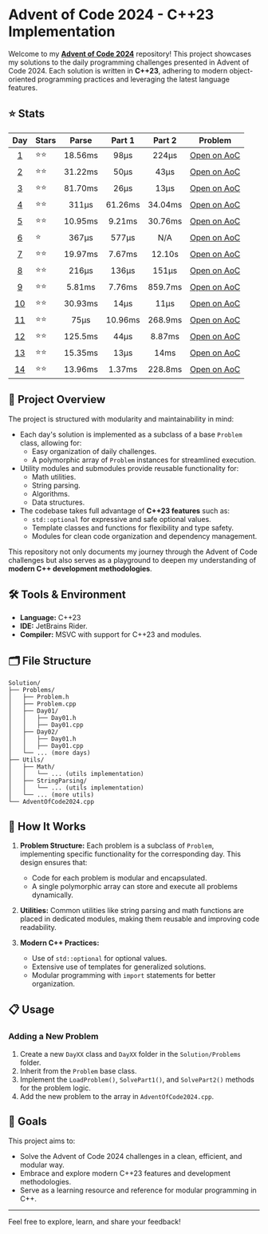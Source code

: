 
# Advent of Code 2024 - C++23 Implementation

Welcome to my [**Advent of Code 2024**](https://adventofcode.com/2024) repository! This project showcases my solutions to the daily programming challenges presented in Advent of Code 2024. Each solution is written in **C++23**, adhering to modern object-oriented programming practices and leveraging the latest language features.

## ⭐ Stats
| Day | Stars | Parse | Part 1 | Part 2 | Problem |
|:-----:|:-------|:---------:|:---------:|:---------:|:-------------:|
| [1](https://github.com/AStruthers2000/AdventOfCode2024/tree/main/Solution/Problems/Day01)     | ⭐⭐  | 18.56ms | 98µs | 224µs | [Open on AoC](https://adventofcode.com/2024/day/1) |
| [2](https://github.com/AStruthers2000/AdventOfCode2024/tree/main/Solution/Problems/Day02)   | ⭐⭐  | 31.22ms | 50µs | 43µs  | [Open on AoC](https://adventofcode.com/2024/day/2) |
| [3](https://github.com/AStruthers2000/AdventOfCode2024/tree/main/Solution/Problems/Day03)   | ⭐⭐  | 81.70ms | 26µs | 13µs  | [Open on AoC](https://adventofcode.com/2024/day/3) |
| [4](https://github.com/AStruthers2000/AdventOfCode2024/tree/main/Solution/Problems/Day04)   | ⭐⭐  | 311µs   | 61.26ms | 34.04ms | [Open on AoC](https://adventofcode.com/2024/day/4) |
| [5](https://github.com/AStruthers2000/AdventOfCode2024/tree/main/Solution/Problems/Day05)   | ⭐⭐  | 10.95ms | 9.21ms | 30.76ms | [Open on AoC](https://adventofcode.com/2024/day/5) |
| [6](https://github.com/AStruthers2000/AdventOfCode2024/tree/main/Solution/Problems/Day06)   | ⭐  | 367µs | 577µs | N/A | [Open on AoC](https://adventofcode.com/2024/day/6) |
| [7](https://github.com/AStruthers2000/AdventOfCode2024/tree/main/Solution/Problems/Day07)   | ⭐⭐  | 19.97ms | 7.67ms | 12.10s | [Open on AoC](https://adventofcode.com/2024/day/7) |
| [8](https://github.com/AStruthers2000/AdventOfCode2024/tree/main/Solution/Problems/Day08)   | ⭐⭐  | 216µs | 136µs | 151µs | [Open on AoC](https://adventofcode.com/2024/day/8) |
| [9](https://github.com/AStruthers2000/AdventOfCode2024/tree/main/Solution/Problems/Day09)   | ⭐⭐  | 5.81ms | 7.76ms | 859.7ms | [Open on AoC](https://adventofcode.com/2024/day/9) |
| [10](https://github.com/AStruthers2000/AdventOfCode2024/tree/main/Solution/Problems/Day10)   | ⭐⭐  | 30.93ms | 14µs | 11µs | [Open on AoC](https://adventofcode.com/2024/day/10) |
| [11](https://github.com/AStruthers2000/AdventOfCode2024/tree/main/Solution/Problems/Day11)   | ⭐⭐  | 75µs | 10.96ms | 268.9ms | [Open on AoC](https://adventofcode.com/2024/day/11) |
| [12](https://github.com/AStruthers2000/AdventOfCode2024/tree/main/Solution/Problems/Day12)   | ⭐⭐  | 125.5ms | 44µs | 8.87ms | [Open on AoC](https://adventofcode.com/2024/day/12) |
| [13](https://github.com/AStruthers2000/AdventOfCode2024/tree/main/Solution/Problems/Day13)   | ⭐⭐  | 15.35ms | 13µs | 14ms | [Open on AoC](https://adventofcode.com/2024/day/13) |
| [14](https://github.com/AStruthers2000/AdventOfCode2024/tree/main/Solution/Problems/Day14)   | ⭐⭐  | 13.96ms | 1.37ms | 228.8ms | [Open on AoC](https://adventofcode.com/2024/day/14) |

## 🚀 Project Overview

The project is structured with modularity and maintainability in mind:

- Each day's solution is implemented as a subclass of a base `Problem` class, allowing for:
  - Easy organization of daily challenges.
  - A polymorphic array of `Problem` instances for streamlined execution.
- Utility modules and submodules provide reusable functionality for:
  - Math utilities.
  - String parsing.
  - Algorithms.
  - Data structures.
- The codebase takes full advantage of **C++23 features** such as:
  - `std::optional` for expressive and safe optional values.
  - Template classes and functions for flexibility and type safety.
  - Modules for clean code organization and dependency management.

This repository not only documents my journey through the Advent of Code challenges but also serves as a playground to deepen my understanding of **modern C++ development methodologies**.

## 🛠️ Tools & Environment

- **Language:** C++23
- **IDE:** JetBrains Rider.
- **Compiler:** MSVC with support for C++23 and modules.

## 🗂️ File Structure

```
Solution/
├── Problems/
│   ├── Problem.h
│   ├── Problem.cpp
│   ├── Day01/
│   │   ├── Day01.h
│   │   ├── Day01.cpp
│   ├── Day02/
│   │   ├── Day01.h
│   │   ├── Day01.cpp
│   └── ... (more days)
├── Utils/
│   ├── Math/
│   │   └── ... (utils implementation)
│   ├── StringParsing/
│   │   └── ... (utils implementation)
│   └── ... (more utils)
└── AdventOfCode2024.cpp
```

## 🧩 How It Works

1. **Problem Structure:** Each problem is a subclass of `Problem`, implementing specific functionality for the corresponding day. This design ensures that:
   - Code for each problem is modular and encapsulated.
   - A single polymorphic array can store and execute all problems dynamically.

2. **Utilities:** Common utilities like string parsing and math functions are placed in dedicated modules, making them reusable and improving code readability.

3. **Modern C++ Practices:**
   - Use of `std::optional` for optional values.
   - Extensive use of templates for generalized solutions.
   - Modular programming with `import` statements for better organization.

## 📋 Usage

### Adding a New Problem
1. Create a new `DayXX` class and `DayXX` folder in the `Solution/Problems` folder.
2. Inherit from the `Problem` base class.
3. Implement the `LoadProblem()`, `SolvePart1()`, and `SolvePart2()` methods for the problem logic.
4. Add the new problem to the array in `AdventOfCode2024.cpp`.

## 🎯 Goals

This project aims to:
- Solve the Advent of Code 2024 challenges in a clean, efficient, and modular way.
- Embrace and explore modern C++23 features and development methodologies.
- Serve as a learning resource and reference for modular programming in C++.

---

Feel free to explore, learn, and share your feedback!
